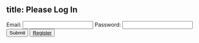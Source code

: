 title: Please Log In
---
<script src="login.js"></script>
Email: <input type="email" name="email" id="email" />
Password: <input type="password" name="pass" id="pass" />
&nbsp;<input type="submit" value="Submit" onclick="toggleSignIn()"  />
<a href="register.html" type="button"><input type="button" value="Register"  style="display:inline" /></a>
